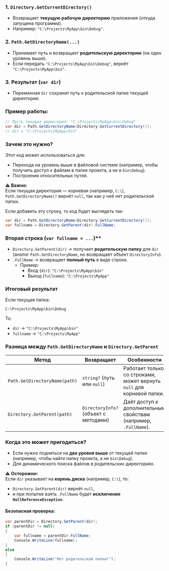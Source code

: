 ### 1. **`Directory.GetCurrentDirectory()`**
- Возвращает **текущую рабочую директорию** приложения (откуда запущена программа).
- Например: `"C:\Projects\MyApp\bin\Debug"`.

### 2. **`Path.GetDirectoryName(...)`**
- Принимает путь и возвращает **родительскую директорию** (на один уровень выше).
- Если передать `"C:\Projects\MyApp\bin\Debug"`, вернёт `"C:\Projects\MyApp\bin"`.

### 3. **Результат (`var dir`)**
- Переменная `dir` сохранит путь к родительской папке текущей директории.

### Пример работы:
```csharp
// Пусть текущая директория: "C:\Projects\MyApp\bin\Debug"
var dir = Path.GetDirectoryName(Directory.GetCurrentDirectory());
// dir = "C:\Projects\MyApp\bin"
```

### Зачем это нужно?
Этот код может использоваться для:
- Перехода на уровень выше в файловой системе (например, чтобы получить доступ к файлам в папке проекта, а не в `bin\Debug`).
- Построения относительных путей.

⚠ **Важно:**  
Если текущая директория — корневая (например, `C:\`), `Path.GetDirectoryName()` вернёт `null`, так как у неё нет родительской папки.

Если добавить эту строку, то код будет выглядеть так:

```csharp
var dir = Path.GetDirectoryName(Directory.GetCurrentDirectory());
var fullname = Directory.GetParent(dir).FullName;
```

### Вторая строка (`var fullname = ...`)**
- `Directory.GetParent(dir)` → получает **родительскую папку** для `dir` (аналог `Path.GetDirectoryName`, но возвращает объект `DirectoryInfo`).
- `.FullName` → возвращает **полный путь** в виде строки.
    - Пример:
        - Вход (`dir`): `"C:\Projects\MyApp\bin"`
        - Выход (`fullname`): `"C:\Projects\MyApp"`

### Итоговый результат
Если текущая папка:
```
C:\Projects\MyApp\bin\Debug
```  
То:
- `dir` → `"C:\Projects\MyApp\bin"`
- `fullname` → `"C:\Projects\MyApp"`

### Разница между `Path.GetDirectoryName` и `Directory.GetParent`
| Метод | Возвращает | Особенности |  
|--------|------------|------------|  
| `Path.GetDirectoryName(path)` | `string?` (путь или `null`) | Работает только со строками, может вернуть `null` для корневой папки. |  
| `Directory.GetParent(path)` | `DirectoryInfo?` (объект с методами) | Даёт доступ к дополнительным свойствам (например, `.FullName`). |  

### Когда это может пригодиться?
- Если нужно подняться на **два уровня выше** от текущей папки (например, чтобы найти папку проекта, а не `bin\Debug`).
- Для динамического поиска файлов в родительских директориях.

⚠ **Осторожно:**  
Если `dir` указывает на **корень диска** (например, `C:\`), то:
- `Directory.GetParent(dir)` вернёт `null`,
- и при попытке взять `.FullName` будет **исключение `NullReferenceException`**.

#### Безопасная проверка:
```csharp
var parentDir = Directory.GetParent(dir);
if (parentDir != null)
{
    var fullname = parentDir.FullName;
    Console.WriteLine(fullname);
}
else
{
    Console.WriteLine("Нет родительской папки!");
}
```